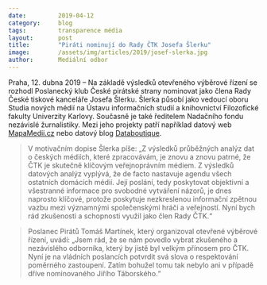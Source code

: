 ```yaml
---
date:         2019-04-12
category:     blog
tags:         transparence média
layout:       post
title:        "Piráti nominují do Rady ČTK Josefa Šlerku"
image:        /assets/img/articles/2019/josef-slerka.jpg
author:       Mediální odbor
---
```

 

Praha, 12. dubna 2019 – Na základě výsledků otevřeného výběrové řízení se rozhodl Poslanecký klub České pirátské strany nominovat jako člena Rady České tiskové kanceláře Josefa Šlerku. Šlerka působí jako vedoucí oboru Studia nových médií na Ústavu informačních studií a knihovnictví Filozofické fakulty Univerzity Karlovy. Současně je také ředitelem Nadačního fondu nezávislé žurnalistiky. Mezi jeho projekty patří například datový web [MapaMedii.cz](http://www.mapamedii.cz/) nebo datový blog [Databoutique](http://databoutique.cz/).

> V motivačním dopise Šlerka píše: „Z výsledků průběžných analýz dat o českých médiích, které zpracovávám, je znovu a znovu patrné, že ČTK je skutečně klíčovým veřejnoprávním médiem. Z výsledků datových analýz vyplývá, že de facto nastavuje agendu všech ostatních domácích médií. Její poslání, tedy poskytovat objektivní a všestranné informace pro svobodné vytváření názorů, je dnes naprosto klíčové, protože poskytuje nezkreslenou informační zpětnou vazbu mezi významnými společenskými hráči a veřejností. Nyní bych rád zkušenosti a schopnosti využil jako člen Rady ČTK.“

> Poslanec Pirátů Tomáš Martínek, který organizoval otevřené výběrové řízení, uvádí: „Jsem rád, že se nám povedlo vybrat zkušeného a nezávislého odborníka, který by jistě byl velkým přínosem pro ČTK. Nyní je na vládních poslancích potvrdit svá slova o respektování poměrného zastoupení. Zatím bohužel tomu tak nebylo ani v případě dříve nominovaného Jiřího Táborského.“

